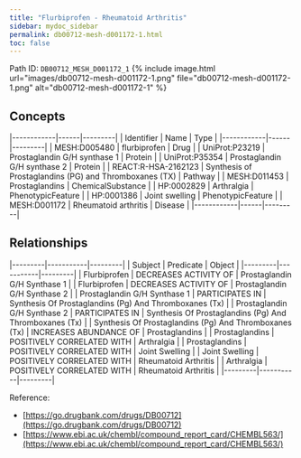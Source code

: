 ```yaml
---
title: "Flurbiprofen - Rheumatoid Arthritis"
sidebar: mydoc_sidebar
permalink: db00712-mesh-d001172-1.html
toc: false 
---
```



Path ID: `DB00712_MESH_D001172_1`
{% include image.html url="images/db00712-mesh-d001172-1.png" file="db00712-mesh-d001172-1.png" alt="db00712-mesh-d001172-1" %}

## Concepts

|------------|------|---------|
| Identifier | Name | Type    |
|------------|------|---------|
| MESH:D005480 | flurbiprofen | Drug |
| UniProt:P23219 | Prostaglandin G/H synthase 1 | Protein |
| UniProt:P35354 | Prostaglandin G/H synthase 2 | Protein |
| REACT:R-HSA-2162123 | Synthesis of Prostaglandins (PG) and Thromboxanes (TX) | Pathway |
| MESH:D011453 | Prostaglandins | ChemicalSubstance |
| HP:0002829 | Arthralgia | PhenotypicFeature |
| HP:0001386 | Joint swelling | PhenotypicFeature |
| MESH:D001172 | Rheumatoid arthritis | Disease |
|------------|------|---------|

## Relationships

|---------|-----------|---------|
| Subject | Predicate | Object  |
|---------|-----------|---------|
| Flurbiprofen | DECREASES ACTIVITY OF | Prostaglandin G/H Synthase 1 |
| Flurbiprofen | DECREASES ACTIVITY OF | Prostaglandin G/H Synthase 2 |
| Prostaglandin G/H Synthase 1 | PARTICIPATES IN | Synthesis Of Prostaglandins (Pg) And Thromboxanes (Tx) |
| Prostaglandin G/H Synthase 2 | PARTICIPATES IN | Synthesis Of Prostaglandins (Pg) And Thromboxanes (Tx) |
| Synthesis Of Prostaglandins (Pg) And Thromboxanes (Tx) | INCREASES ABUNDANCE OF | Prostaglandins |
| Prostaglandins | POSITIVELY CORRELATED WITH | Arthralgia |
| Prostaglandins | POSITIVELY CORRELATED WITH | Joint Swelling |
| Joint Swelling | POSITIVELY CORRELATED WITH | Rheumatoid Arthritis |
| Arthralgia | POSITIVELY CORRELATED WITH | Rheumatoid Arthritis |
|---------|-----------|---------|

Reference: 
  - [https://go.drugbank.com/drugs/DB00712](https://go.drugbank.com/drugs/DB00712)
  - [https://www.ebi.ac.uk/chembl/compound_report_card/CHEMBL563/](https://www.ebi.ac.uk/chembl/compound_report_card/CHEMBL563/)
